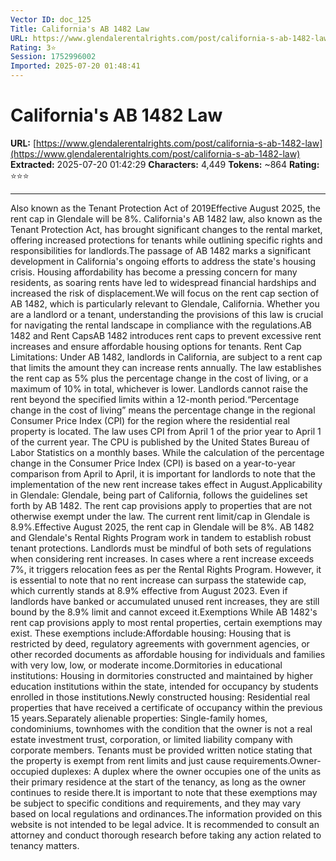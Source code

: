 ```yaml
---
Vector ID: doc_125
Title: California's AB 1482 Law
URL: https://www.glendalerentalrights.com/post/california-s-ab-1482-law
Rating: 3⭐
Session: 1752996002
Imported: 2025-07-20 01:48:41
---
```


# California's AB 1482 Law

**URL:** [https://www.glendalerentalrights.com/post/california-s-ab-1482-law](https://www.glendalerentalrights.com/post/california-s-ab-1482-law)
**Extracted:** 2025-07-20 01:42:29
**Characters:** 4,449
**Tokens:** ~864
**Rating:** ⭐⭐⭐

---

Also known as the Tenant Protection Act of 2019Effective August 2025, the rent cap in Glendale will be 8%. California's AB 1482 law, also known as the Tenant Protection Act, has brought significant changes to the rental market, offering increased protections for tenants while outlining specific rights and responsibilities for landlords.The passage of AB 1482 marks a significant development in California's ongoing efforts to address the state's housing crisis. Housing affordability has become a pressing concern for many residents, as soaring rents have led to widespread financial hardships and increased the risk of displacement.We will focus on the rent cap section of AB 1482, which is particularly relevant to Glendale, California. Whether you are a landlord or a tenant, understanding the provisions of this law is crucial for navigating the rental landscape in compliance with the regulations.AB 1482 and Rent CapsAB 1482 introduces rent caps to prevent excessive rent increases and ensure affordable housing options for tenants. Rent Cap Limitations: Under AB 1482, landlords in California, are subject to a rent cap that limits the amount they can increase rents annually. The law establishes the rent cap as 5% plus the percentage change in the cost of living, or a maximum of 10% in total, whichever is lower. Landlords cannot raise the rent beyond the specified limits within a 12-month period.“Percentage change in the cost of living” means the percentage change in the regional Consumer Price Index (CPI) for the region where the residential real property is located. The law uses CPI from April 1 of the prior year to April 1 of the current year. The CPU is published by the United States Bureau of Labor Statistics on a monthly bases. While the calculation of the percentage change in the Consumer Price Index (CPI) is based on a year-to-year comparison from April to April, it is important for landlords to note that the implementation of the new rent increase takes effect in August.Applicability in Glendale: Glendale, being part of California, follows the guidelines set forth by AB 1482. The rent cap provisions apply to properties that are not otherwise exempt under the law.  The current rent limit/cap in Glendale is 8.9%.Effective August 2025, the rent cap in Glendale will be 8%. AB 1482 and Glendale's Rental Rights Program work in tandem to establish robust tenant protections. Landlords must be mindful of both sets of regulations when considering rent increases. In cases where a rent increase exceeds 7%, it triggers relocation fees as per the Rental Rights Program. However, it is essential to note that no rent increase can surpass the statewide cap, which currently stands at 8.9% effective from August 2023. Even if landlords have banked or accumulated unused rent increases, they are still bound by the 8.9% limit and cannot exceed it.Exemptions
While AB 1482's rent cap provisions apply to most rental properties, certain exemptions may exist. These exemptions include:Affordable housing: Housing that is restricted by deed, regulatory agreements with government agencies, or other recorded documents as affordable housing for individuals and families with very low, low, or moderate income.Dormitories in educational institutions: Housing in dormitories constructed and maintained by higher education institutions within the state, intended for occupancy by students enrolled in those institutions.Newly constructed housing: Residential real properties that have received a certificate of occupancy within the previous 15 years.Separately alienable properties: Single-family homes, condominiums, townhomes with the condition that the owner is not a real estate investment trust, corporation, or limited liability company with corporate members. Tenants must be provided written notice stating that the property is exempt from rent limits and just cause requirements.Owner-occupied duplexes: A duplex where the owner occupies one of the units as their primary residence at the start of the tenancy, as long as the owner continues to reside there.It is important to note that these exemptions may be subject to specific conditions and requirements, and they may vary based on local regulations and ordinances.The information provided on this website is not intended to be legal advice. It is recommended to consult an attorney and conduct thorough research before taking any action related to tenancy matters.